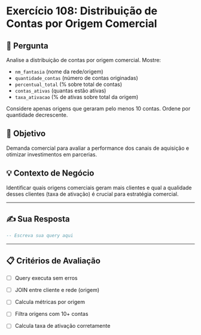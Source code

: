 # Exercício 108: Distribuição de Contas por Origem Comercial

## 📝 Pergunta

Analise a distribuição de contas por origem comercial. Mostre:

- `nm_fantasia` (nome da rede/origem)
- `quantidade_contas` (número de contas originadas)
- `percentual_total` (% sobre total de contas)
- `contas_ativas` (quantas estão ativas)
- `taxa_ativacao` (% de ativas sobre total da origem)

Considere apenas origens que geraram pelo menos 10 contas. Ordene por quantidade decrescente.

## 🎯 Objetivo

Demanda comercial para avaliar a performance dos canais de aquisição e otimizar investimentos em parcerias.

## 💡 Contexto de Negócio

Identificar quais origens comerciais geram mais clientes e qual a qualidade desses clientes (taxa de ativação) é crucial para estratégia comercial.

---

## ✍️ Sua Resposta

```sql
-- Escreva sua query aqui


```

---

## 📋 Critérios de Avaliação

- [ ] Query executa sem erros
- [ ] JOIN entre cliente e rede (origem)
- [ ] Calcula métricas por origem
- [ ] Filtra origens com 10+ contas
- [ ] Calcula taxa de ativação corretamente

